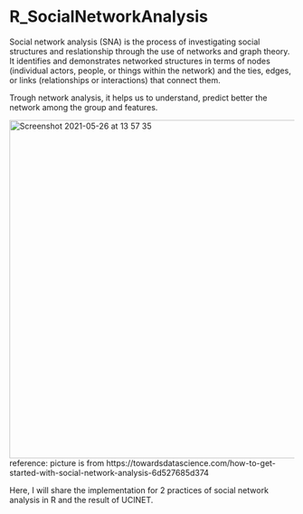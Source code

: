 # R_SocialNetworkAnalysis

Social network analysis (SNA) is the process of investigating social structures and reslationship through the use of networks and graph theory. 
It identifies and demonstrates networked structures in terms of nodes (individual actors, people, or things within the network) and 
the ties, edges, or links (relationships or interactions) that connect them.

Trough network analysis, it helps us to understand, predict better the network among the group and features.

<img width="598" alt="Screenshot 2021-05-26 at 13 57 35" src="https://user-images.githubusercontent.com/61825187/119656122-9e611b00-be2a-11eb-8db7-26a42145bdf7.png">
reference: picture is from https://towardsdatascience.com/how-to-get-started-with-social-network-analysis-6d527685d374

Here, I will share the implementation for 2 practices of social network analysis in R and the result of UCINET.
